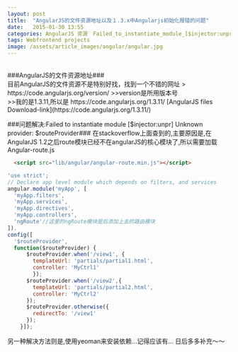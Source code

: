 ```yaml
---
layout: post
title:  "AngularJS的文件资源地址以及１.3.x中Angularjs初始化报错的问题"
date:   2015-01-30 13:55
categories: AngularJS 资源　Failed_to_instantiate_module_[$injector:unpr]
tags: Webfrontend projects
image: /assets/article_images/angular/angular.jpg
---
```

<br>
###AngularJS的文件资源地址###
<br>
目前AngularJS的文件资源不是特别好找，找到一个不错的网址
> https://code.angularjs.org/version/
>>version是所用版本号<br>
>>我的是1.3.11,所以是 https://code.angularjs.org/1.3.11/
[AngularJS files Download-link](https://code.angularjs.org/1.3.11/)

<br>

###问题解决:Failed to instantiate module [$injector:unpr] Unknown provider: $routeProvider###
在stackoverflow上面查到的,主要原因是,在AngularJS 1.2之后route模块已经不在angularJS的核心模块了,所以需要加载Angular-route.js
```html
  <script src="lib/angular/angular-route.min.js"></script>  
```

```javascript
'use strict';
// Declare app level module which depends on filters, and services
angular.module('myApp', [
  'myApp.filters',
  'myApp.services',
  'myApp.directives',
  'myApp.controllers',
  'ngRoute'//这里的ngRoute模块是后添加上去的路由模块
]).
config([
  '$routeProvider',
  function($routeProvider) {
      $routeProvider.when('/view1', {
        templateUrl: 'partials/partial1.html',
        controller: 'MyCtrl1'
        });
      $routeProvider.when('/view2',{
        templateUrl: 'partials/partial2.html',
        controller: 'MyCtrl2'
      });
      $routeProvider.otherwise({
        redirectTo: '/view1'
      });
    }]);
```

另一种解决方法则是,使用yeoman来安装依赖...记得应该有...
日后多多补充～～
